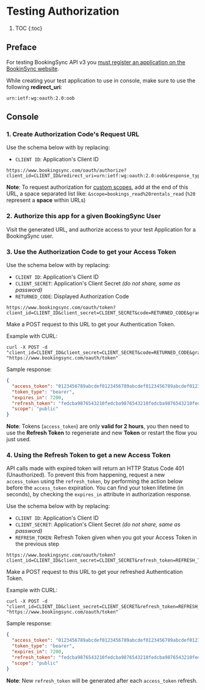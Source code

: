 # Testing Authorization

1. TOC
{:toc}

## Preface

For testing BookingSync API v3 you
[must register an application on the BookinSync website](/reference/requirements/).


While creating your test application to use in console,
make sure to use the following **redirect_uri**:

~~~
urn:ietf:wg:oauth:2.0:oob
~~~

## Console

### 1. Create Authorization Code's Request URL

Use the schema below with by replacing:

* `CLIENT ID`: Application's Client ID

~~~
https://www.bookingsync.com/oauth/authorize?client_id=CLIENT_ID&redirect_uri=urn:ietf:wg:oauth:2.0:oob&response_type=code
~~~

**Note**: To request authorization for [custom scopes](/reference/authorization#scopes),
add at the end of this URL, a space separated list like:
`&scope=bookings_read%20rentals_read` (`%20` represent a **space** within URLs)

### 2. Authorize this app for a given BookingSync User

Visit the generated URL, and authorize access to your test
Application for a BookingSync user.

### 3. Use the Authorization Code to get your Access Token

Use the schema below with by replacing:

* `CLIENT ID`: Application's Client ID
* `CLIENT_SECRET`: Application's Client Secret _(do not share, same as password)_
* `RETURNED_CODE`: Displayed Authorization Code

~~~
https://www.bookingsync.com/oauth/token?client_id=CLIENT_ID&client_secret=CLIENT_SECRET&code=RETURNED_CODE&grant_type=authorization_code&redirect_uri=urn:ietf:wg:oauth:2.0:oob
~~~

Make a POST request to this URL to get your Authentication Token.

Example with CURL:

~~~
curl -X POST -d "client_id=CLIENT_ID&client_secret=CLIENT_SECRET&code=RETURNED_CODE&grant_type=authorization_code&redirect_uri=urn:ietf:wg:oauth:2.0:oob" "https://www.bookingsync.com/oauth/token"
~~~

Sample response:

~~~json
{
  "access_token": "0123456789abcdef0123456789abcdef0123456789abcdef0123456789abcdef",
  "token_type": "bearer",
  "expires_in": 7200,
  "refresh_token": "fedcba9876543210fedcba9876543210fedcba9876543210fedcba9876543210",
  "scope": "public"
}
~~~

**Note**: Tokens (`access_token`) are only **valid for 2 hours**, you then need to use the
**Refresh Token** to regenerate and new **Token** or restart the flow you just used.


### 4. Using the Refresh Token to get a new Access Token

API calls made with expired token will return an HTTP Status Code 401 (Unauthorized). To prevent this from happening, request a new `access_token` using the `refresh_token`, by performing the action below before the `access_token` expiration. You can find your token lifetime (in seconds), by checking the `expires_in` attribute in authorization response.

Use the schema below with by replacing:

* `CLIENT ID`: Application's Client ID
* `CLIENT_SECRET`: Application's Client Secret _(do not share, same as password)_
* `REFRESH_TOKEN`: Refresh Token given when you got your Access Token in the previous step

~~~
https://www.bookingsync.com/oauth/token?client_id=CLIENT_ID&client_secret=CLIENT_SECRET&refresh_token=REFRESH_TOKEN&grant_type=refresh_token&redirect_uri=urn:ietf:wg:oauth:2.0:oob
~~~

Make a POST request to this URL to get your refreshed Authentication Token.

Example with CURL:

~~~
curl -X POST -d "client_id=CLIENT_ID&client_secret=CLIENT_SECRET&refresh_token=REFRESH_TOKEN&grant_type=refresh_token&redirect_uri=urn:ietf:wg:oauth:2.0:oob" "https://www.bookingsync.com/oauth/token"
~~~

Sample response:

~~~json
{
  "access_token": "0123456789abcdef0123456789abcdef0123456789abcdef0123456789abcdef",
  "token_type": "bearer",
  "expires_in": 7200,
  "refresh_token": "fedcba9876543210fedcba9876543210fedcba9876543210fedcba9876543210",
  "scope": "public"
}
~~~

**Note**: New `refresh_token` will be generated after each `access_token` refresh.
